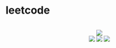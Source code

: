 # leetcode

<div align="center">
<br/>
<img src="https://img.shields.io/badge/Solved-506/3108%20=%2016%25-blue.svg?style=flat-square" />
<br/>
<img src="https://img.shields.io/badge/Easy-221/786-5CB85D.svg?style=flat-square" />
<img src="https://img.shields.io/badge/Medium-221/1630-F0AE4E.svg?style=flat-square" />
<img src="https://img.shields.io/badge/Hard-64/692-D95450.svg?style=flat-square" />
</div>